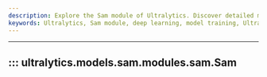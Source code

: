 ```yaml
---
description: Explore the Sam module of Ultralytics. Discover detailed methods, classes, and information for efficient deep-learning model training!.
keywords: Ultralytics, Sam module, deep learning, model training, Ultralytics documentation
---
```


---
## ::: ultralytics.models.sam.modules.sam.Sam
<br><br>
